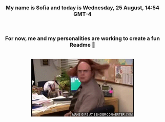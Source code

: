 


<div align="center">
<h3 >My name is Sofia and today is Wednesday, 25 August, 14:54 GMT-4</h3><br>
<h3 >For now, me and my personalities are working to create a fun Readme 👋
</h3><br>
<img src='img/dwight.gif' alt='working...'/>
</div>
